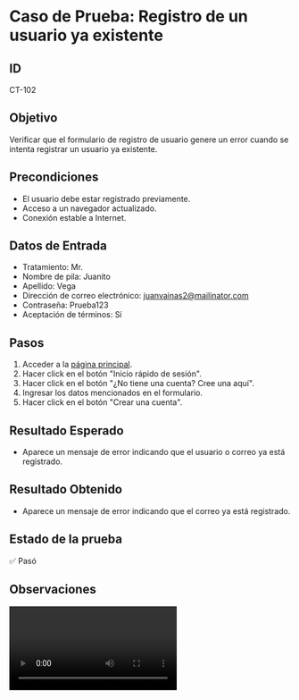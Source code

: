 # Caso de Prueba: Registro de un usuario ya existente

## ID

CT-102

## Objetivo

Verificar que el formulario de registro de usuario genere un error cuando se intenta registrar un usuario ya existente.

## Precondiciones

- El usuario debe estar registrado previamente.
- Acceso a un navegador actualizado.
- Conexión estable a Internet.

## Datos de Entrada

- Tratamiento: Mr.
- Nombre de pila: Juanito
- Apellido: Vega
- Dirección de correo electrónico: juanvainas2@mailinator.com
- Contraseña: Prueba123
- Aceptación de términos: Sí

## Pasos

1. Acceder a la [página principal](https://roescr.com/).
2. Hacer click en el botón "Inicio rápido de sesión".
3. Hacer click en el botón "¿No tiene una cuenta? Cree una aquí".
4. Ingresar los datos mencionados en el formulario.
5. Hacer click en el botón "Crear una cuenta".

## Resultado Esperado

- Aparece un mensaje de error indicando que el usuario o correo ya está registrado.

## Resultado Obtenido

- Aparece un mensaje de error indicando que el correo ya está registrado.

## Estado de la prueba

✅ Pasó

## Observaciones

<video src="Prueba2.mp4" controls>
    Tu navegador no soporta la reproducción de video.
</video>
